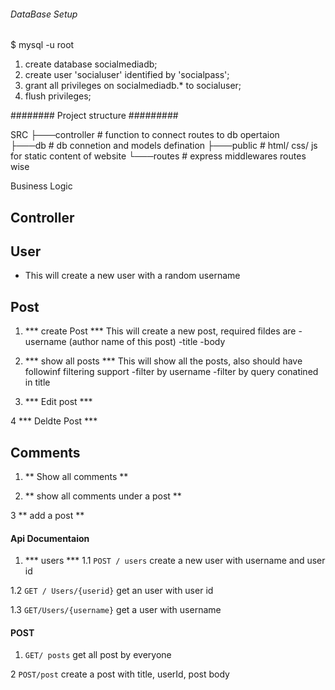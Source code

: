 ###### DataBase Setup #######

$ mysql -u root 

1. create database socialmediadb;
2. create user 'socialuser' identified by 'socialpass';
3. grant all privileges on socialmediadb.* to socialuser;
4. flush privileges;

######## Project structure #########

SRC
├───controller   # function to  connect routes to db opertaion   
├───db           # db connetion and models defination
├───public       # html/ css/ js for static content of website
└───routes       # express middlewares routes wise

Business Logic
##  Controller ##
   
## User ##
- This will create a new user with a random username

## Post ##

1. *** create Post ***
   This will create a new post, required fildes are
   -username (author name of this post)
   -title
   -body

2. *** show all posts ***
This will show all the posts, also should have followinf filtering support
-filter by username
-filter by query conatined in title

3. *** Edit post ***

4 *** Deldte Post ***

## Comments ##

1. ** Show all comments **

2. ** show all comments under a post **

3 ** add a post **

#### Api Documentaion ####

1. *** users ***
  1.1 `POST / users`
  create a new user with username and user id

  1.2 `GET / Users/{userid}`
  get an user with user id

  1.3  `GET/Users/{username}`
  get a user with username

  #### POST ####

  1. `GET/ posts`
  get all post by everyone

  2 `POST/post` 
  create a post with title, userId, post body


